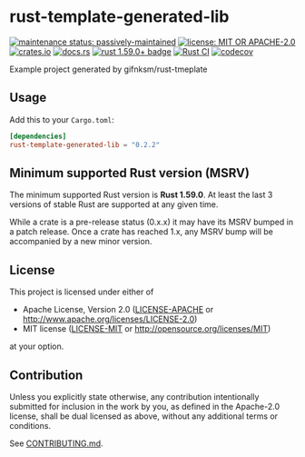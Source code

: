 # rust-template-generated-lib

[![maintenance status: passively-maintained](https://img.shields.io/badge/maintenance-passively--maintained-yellowgreen.svg)](https://doc.rust-lang.org/cargo/reference/manifest.html#the-badges-section)
[![license: MIT OR APACHE-2.0](https://img.shields.io/crates/l/rust-template-generated-lib.svg)](#license)
[![crates.io](https://img.shields.io/crates/v/rust-template-generated-lib.svg)](https://crates.io/crates/rust-template-generated-lib)
[![docs.rs](https://docs.rs/rust-template-generated-lib/badge.svg)](https://docs.rs/rust-template-generated-lib/)
[![rust 1.59.0+ badge](https://img.shields.io/badge/rust-1.59.0+-93450a.svg)](https://doc.rust-lang.org/cargo/reference/manifest.html#the-rust-version-field)
[![Rust CI](https://github.com/gifnksm/rust-template-generated-lib/actions/workflows/ci.yml/badge.svg)](https://github.com/gifnksm/rust-template-generated-lib/actions/workflows/ci.yml)
[![codecov](https://codecov.io/gh/gifnksm/rust-template-generated-lib/graph/badge.svg)](https://codecov.io/gh/gifnksm/rust-template-generated-lib)

Example project generated by gifnksm/rust-tmeplate

## Usage

Add this to your `Cargo.toml`:

```toml
[dependencies]
rust-template-generated-lib = "0.2.2"
```

## Minimum supported Rust version (MSRV)

The minimum supported Rust version is **Rust 1.59.0**.
At least the last 3 versions of stable Rust are supported at any given time.

While a crate is a pre-release status (0.x.x) it may have its MSRV bumped in a patch release.
Once a crate has reached 1.x, any MSRV bump will be accompanied by a new minor version.

## License

This project is licensed under either of

* Apache License, Version 2.0
   ([LICENSE-APACHE](LICENSE-APACHE) or <http://www.apache.org/licenses/LICENSE-2.0>)
* MIT license
   ([LICENSE-MIT](LICENSE-MIT) or <http://opensource.org/licenses/MIT>)

at your option.

## Contribution

Unless you explicitly state otherwise, any contribution intentionally submitted
for inclusion in the work by you, as defined in the Apache-2.0 license, shall be
dual licensed as above, without any additional terms or conditions.

See [CONTRIBUTING.md](CONTRIBUTING.md).
